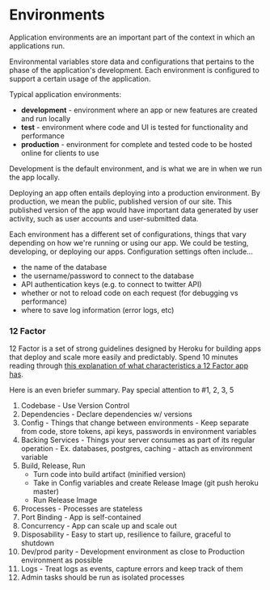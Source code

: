 # Environments

Application environments are an important part of the context in which an applications run.

Environmental variables store data and configurations that pertains to the phase of the application's development. Each environment is configured to support a certain usage of the application.

Typical application environments:

* **development** - environment where an app or new features are created and run locally
* **test** - environment where code and UI is tested for functionality and performance
* **production** - environment for complete and tested code to be hosted online for clients to use

Development is the default environment, and is what we are in when we run the app locally.

Deploying an app often entails deploying into a production environment. By production, we mean the public, published version of our site. This published version of the app would have important data generated by user activity, such as user accounts and user-submitted data.

Each environment has a different set of configurations, things that vary depending on how we're running or using our app. We could be testing, developing, or deploying our apps. Configuration settings often include...

* the name of the database
* the username/password to connect to the database
* API authentication keys \(e.g. to connect to twitter API\)
* whether or not to reload code on each request \(for debugging vs performance\)
* where to save log information \(error logs, etc\)

### 12 Factor

12 Factor is a set of strong guidelines designed by Heroku for building apps that deploy and scale more easily and predictably. Spend 10 minutes reading through [this explanation of what characteristics a 12 Factor app has](http://www.clearlytech.com/2014/01/04/12-factor-apps-plain-english/).

Here is an even briefer summary. Pay special attention to \#1, 2, 3, 5

1. Codebase - Use Version Control
2. Dependencies - Declare dependencies w/ versions
3. Config - Things that change between environments - Keep separate from code, store tokens, api keys, passwords in environment variables
4. Backing Services - Things your server consumes as part of its regular operation - Ex. databases, postgres, caching - attach as environment variable
5. Build, Release, Run
   * Turn code into build artifact \(minified version\)
   * Take in Config variables and create Release Image \(git push heroku master\)
   * Run Release Image
6. Processes - Processes are stateless
7. Port Binding - App is self-contained
8. Concurrency - App can scale up and scale out
9. Disposability - Easy to start up, resilience to failure, graceful to shutdown
10. Dev/prod parity - Development environment as close to Production environment as possible
11. Logs - Treat logs as events, capture errors and keep track of them
12. Admin tasks should be run as isolated processes

